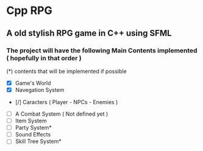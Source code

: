 # Cpp RPG
## A old stylish RPG game in C++ using SFML
### The project will have the following Main Contents implemented ( hopefully in that order )
(*) contents that will be implemented if possible

- [x] Game's World
- [x] Navegation System
- [/] Caracters ( Player - NPCs - Enemies )
- [ ] A Combat System ( Not defined yet )
- [ ] Item System
- [ ] Party System*
- [ ] Sound Effects
- [ ] Skill Tree System*
